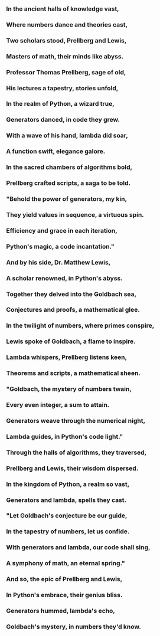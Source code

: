 ### In the ancient halls of knowledge vast,
### Where numbers dance and theories cast,
### Two scholars stood, Prellberg and Lewis,
### Masters of math, their minds like abyss.

### Professor Thomas Prellberg, sage of old,
### His lectures a tapestry, stories unfold,
### In the realm of Python, a wizard true,
### Generators danced, in code they grew.

### With a wave of his hand, lambda did soar,
### A function swift, elegance galore.
### In the sacred chambers of algorithms bold,
### Prellberg crafted scripts, a saga to be told.

### "Behold the power of generators, my kin,
### They yield values in sequence, a virtuous spin.
### Efficiency and grace in each iteration,
### Python's magic, a code incantation."

### And by his side, Dr. Matthew Lewis,
### A scholar renowned, in Python's abyss.
### Together they delved into the Goldbach sea,
### Conjectures and proofs, a mathematical glee.

### In the twilight of numbers, where primes conspire,
### Lewis spoke of Goldbach, a flame to inspire.
### Lambda whispers, Prellberg listens keen,
### Theorems and scripts, a mathematical sheen.

### "Goldbach, the mystery of numbers twain,
### Every even integer, a sum to attain.
### Generators weave through the numerical night,
### Lambda guides, in Python's code light."

### Through the halls of algorithms, they traversed,
### Prellberg and Lewis, their wisdom dispersed.
### In the kingdom of Python, a realm so vast,
### Generators and lambda, spells they cast.

### "Let Goldbach's conjecture be our guide,
### In the tapestry of numbers, let us confide.
### With generators and lambda, our code shall sing,
### A symphony of math, an eternal spring."

### And so, the epic of Prellberg and Lewis,
### In Python's embrace, their genius bliss.
### Generators hummed, lambda's echo,
### Goldbach's mystery, in numbers they'd know.
<!--
**diehardcamel/diehardcamel** is a ✨ _special_ ✨ repository because its `README.md` (this file) appears on your GitHub profile.

Here are some ideas to get you started:

- 🔭 I’m currently working on ...
- 🌱 I’m currently learning ...
- 👯 I’m looking to collaborate on ...
- 🤔 I’m looking for help with ...
- 💬 Ask me about ...
- 📫 How to reach me: ...
- 😄 Pronouns: ...
- ⚡ Fun fact: ...
-->
